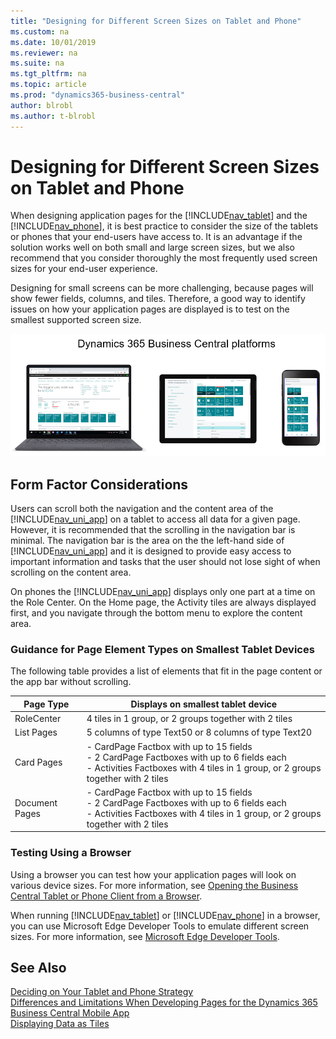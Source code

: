 ```yaml
---
title: "Designing for Different Screen Sizes on Tablet and Phone"
ms.custom: na
ms.date: 10/01/2019
ms.reviewer: na
ms.suite: na
ms.tgt_pltfrm: na
ms.topic: article
ms.prod: "dynamics365-business-central"
author: blrobl
ms.author: t-blrobl
---
```

# Designing for Different Screen Sizes on Tablet and Phone
When designing application pages for the [!INCLUDE[nav_tablet](includes/nav_tablet_md.md)] and the [!INCLUDE[nav_phone](includes/nav_phone_md.md)], it is best practice to consider the size of the tablets or phones that your end-users have access to. It is an advantage if the solution works well on both small and large screen sizes, but we also recommend that you consider thoroughly the most frequently used screen sizes for your end-user experience. 

Designing for small screens can be more challenging, because pages will show fewer fields, columns, and tiles. Therefore, a good way to identify issues on how your application pages are displayed is to test on the smallest supported screen size. 

<!--There are certain requirements for running the [!INCLUDE[nav_uni_app](includes/nav_uni_app_md.md)] on tablets and phones. For more information, see [System Requirements for Business Central](../deployment/system-requirement-business-central.md#DynNAVApp).-->

 ![Various sizes of screens](media/screen_sizes.PNG)  

## Form Factor Considerations  
 Users can scroll both the navigation and the content area of the [!INCLUDE[nav_uni_app](includes/nav_uni_app_md.md)] on a tablet to access all data for a given page. However, it is recommended that the scrolling in the navigation bar is minimal. The navigation bar is the area on the the left-hand side of [!INCLUDE[nav_uni_app](includes/nav_uni_app_md.md)] and it is designed to provide easy access to important information and tasks that the user should not lose sight of when scrolling on the content area. <!-- The static elements will display only as much data as they can reasonably fit on the screen. Developers should design to make sure that the important static elements are displayed first so that these will be shown even on the smallest, available devices.  -->

 On phones the [!INCLUDE[nav_uni_app](includes/nav_uni_app_md.md)] displays only one part at a time on the Role Center. On the Home page, the Activity tiles are always displayed first, and you navigate through the bottom menu to explore the content area.  

### Guidance for Page Element Types on Smallest Tablet Devices  
 The following table provides a list of elements that fit in the page content or the app bar without scrolling.  

|Page Type|Displays on smallest tablet device|  
|---------------|----------------------------------------|  
|RoleCenter|4 tiles in 1 group, or 2 groups together with 2 tiles|  
|List Pages|5 columns of type Text50 or 8 columns of type Text20|  
|Card Pages|-   CardPage Factbox with up to 15 fields<br />-   2 CardPage Factboxes with up to 6 fields each<br />-   Activities Factboxes with 4 tiles in 1 group, or 2 groups together with 2 tiles|  
|Document Pages|-   CardPage Factbox with up to 15 fields<br />-   2 CardPage Factboxes with up to 6 fields each<br />-   Activities Factboxes with 4 tiles in 1 group, or 2 groups together with 2 tiles|  

### Testing Using a Browser  
 Using a browser you can test how your application pages will look on various device sizes. For more information, see [Opening the Business Central Tablet or Phone Client from a Browser](devenv-opening-business-central-tablet-or-phone-client-from-browser.md). 
 
 When running [!INCLUDE[nav_tablet](includes/nav_tablet_md.md)] or [!INCLUDE[nav_phone](includes/nav_phone_md.md)] in a browser, you can use Microsoft Edge Developer Tools to emulate different screen sizes. For more information, see [Microsoft Edge Developer Tools](https://docs.microsoft.com/en-us/microsoft-edge/devtools-guide-chromium).
 <!--Also, for more information see [Troubleshooting: Client Returns Wrong CLIENTTYPE](devenv-troubleshooting-client-returns-wrong-clienttype.md).-->

## See Also  
 [Deciding on Your Tablet and Phone Strategy](devenv-deciding-on-tablet-and-phone-strategy.md)   
 [Differences and Limitations When Developing Pages for the Dynamics 365 Business Central Mobile App](devenv-differences-and-limitations-developing-pages-business-central-mobile-app.md)  
 [Displaying Data as Tiles](devenv-lists-as-tiles.md) 
